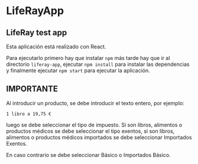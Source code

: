 # LifeRayApp
## LifeRay test app

Esta aplicación está realizado con React.

Para ejecutarlo primero hay que instalar ```npm``` más tarde hay que ir al directorio ```liferay-app```, ejecutar ```npm install``` para instalar las dependencias y finalmente ejecutar ```npm start``` para ejecutar la aplicación.


## IMPORTANTE
Al introducir un producto, se debe introducir el texto entero, por ejemplo:

```1 libro a 19,75 €```

luego se debe seleccionar el tipo de impuesto.
Si son libros, alimentos o productos médicos se debe seleccionar el tipo exentos, si son libros, alimentos o productos médicos importados se debe seleccionar Importados Exentos.

En caso contrario se debe seleccionar Básico o Importados Básico.
